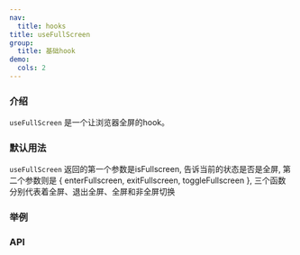 ```yaml
---
nav:
  title: hooks
title: useFullScreen
group:
  title: 基础hook
demo:
  cols: 2
---
```


### 介绍

`useFullScreen` 是一个让浏览器全屏的hook。

### 默认用法

`useFullScreen` 返回的第一个参数是isFullscreen, 告诉当前的状态是否是全屏, 第二个参数则是 { enterFullscreen, exitFullscreen, toggleFullscreen }, 三个函数分别代表着全屏、退出全屏、全屏和非全屏切换

### 举例

<code src="./demo/default.tsx"></code>

### API
